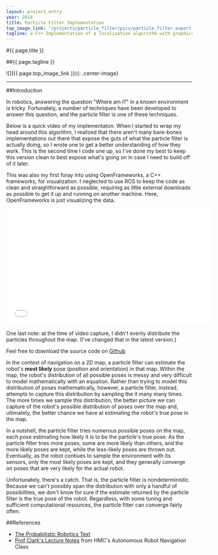 ```yaml
---
layout: project_entry
year: 2014
title: Particle Filter Implementation
top_image_link: "/projects/particle_filter/pics/particle_filter_export.png"
tagline: a C++ Implementation of a localization algorithm with graphics rendered in OpenFrameworks
---
```

#{{ page.title }}

##{{ page.tagline }}

![]({{ page.top_image_link }}){: .center-image}

***

##Introduction

In robotics, answering the question "Where am I?" in a known environment is
tricky. Fortunately, a number of techniques have been developed to answer this
question, and the particle filter is one of these techniques.

Below is a quick video of my implementaton. When I started to wrap my head
around this algorithm, I realized that there aren't many bare-bones
implementations out there that expose the guts of what the particle filter is
actually doing, so I wrote one to get a better understanding of how they work.
This is the second time I code one up, so I've done my best to keep this
version clean to best expose what's going on in case I need to build off of it
later.

This was also my first foray into using OpenFrameworks, a C++ frameworks, for
visualization. I neglected to use ROS to keep the code as clean and
straightforward as possible, requiring as little external downloads as possible
to get it up and running on another machine. Here, OpenFrameworks is just
visualizing the data.

<center>
<iframe width="560" height="315" src="//www.youtube.com/embed/DY-l30yNMYU?list=UUc8qYIxKs4CkRFSN7Vdn-lw" frameborder="0" allowfullscreen></iframe>
</center>

One last note: at the time of video capture, I didn't evenly distribute the
particles throughout the map. (I've changed that in the latest version.)

Feel free to download the source code on
[Github](https://github.com/Poofjunior/ParticleFilter)

In the context of navigation on a 2D map, a particle filter can estimate
the robot's **most likely** pose (position and orientation) in that
map. Within the map, the robot's distribution of all possible poses is
messy and very difficult to model mathematically with an equation. Rather than
trying to model this distribution of poses mathematically, however, a
particle filter, instead, attempts to capture this distribution by sampling the 
it many many times. The more times we sample this distribution, the
better picture we can capture of the robot's possible distribution of poses
over the map and, ultimately, the better chance we have at estimating the
robot's true pose in the map.

In a nutshell, the particle filter tries numerous possible poses on the map,
each pose estimating how likely it is to be the particle's true pose. As the
particle filter tries more poses, some are more likely than others, and the
more likely poses are kept, while the less-likely poses are thrown out.
Eventually, as the robot contiues to sample the environment with its sensors,
only the most likely poses are kept, and they generally converge on poses
that are very likely for the actual robot.

Unfortunately, there's a catch. That is, the particle filter is
nondeterministic. Because we can't possibly span the distribution with only a
handful of possibilities, we don't know for sure if the estimate returned by
the particle filter is the true pose of the robot. Regardless, with some
tuning and sufficient computational resources, the particle filter can
converge fairly often.

##References

* [The Probabilistic Robotics Text](http://www.probabilistic-robotics.org/)
* [Prof Clark's Lecture Notes](http://www.hmc.edu/lair/E190Q/E190Q-Lecture10-PFLocalization.pdf) from HMC's Autonomous Robot Navigation Class
